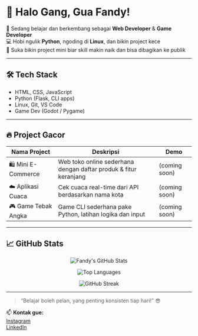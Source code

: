 # 👋 Halo Gang, Gua Fandy!

🌱 Sedang belajar dan berkembang sebagai **Web Developer** & **Game Developer**  
💻 Hobi ngulik **Python**, ngoding di **Linux**, dan bikin project kece  
🚀 Suka bikin project mini biar skill makin naik dan bisa dibagikan ke publik

---

## 🛠️ Tech Stack
- HTML, CSS, JavaScript
- Python (Flask, CLI apps)
- Linux, Git, VS Code
- Game Dev (Godot / Pygame)

---

## 🔥 Project Gacor

| Nama Project | Deskripsi | Demo |
|--------------|-----------|------|
| 🛍️ Mini E-Commerce | Web toko online sederhana dengan daftar produk & fitur keranjang | (coming soon) |
| ☁️ Aplikasi Cuaca | Cek cuaca real-time dari API berdasarkan nama kota | (coming soon) |
| 🎮 Game Tebak Angka | Game CLI sederhana pake Python, latihan logika dan input | (coming soon) |

---

## 📈 GitHub Stats

<p align="center">
  <img src="https://github-readme-stats.vercel.app/api?username=FandyFromEastside&show_icons=true&theme=tokyonight" alt="Fandy's GitHub Stats" />
</p>

<p align="center">
  <img src="https://github-readme-stats.vercel.app/api/top-langs/?username=FandyFromEastside&layout=compact&theme=tokyonight" alt="Top Languages" />
</p>

<p align="center">
  <img src="https://github-readme-streak-stats.herokuapp.com/?user=FandyFromEastside&theme=tokyonight" alt="GitHub Streak" />
</p>

---

> “Belajar boleh pelan, yang penting konsisten tiap hari!” 😎

📫 **Kontak gue:**  
[Instagram](https://instagram.com/fandiiiyy)  
[LinkedIn](https://linkedin.com/in/murfandiramadani)
